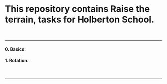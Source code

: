 <h1>This repository contains Raise the terrain, tasks for Holberton School.</h1>
<br>
<hr>
<h4>0. Basics.</h4>
<h4>1. Rotation.</h4>
<br>
<hr>